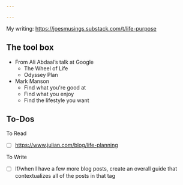 ```yaml
---

---
```

My writing: https://joesmusings.substack.com/t/life-purpose

## The tool box

- From Ali Abdaal’s talk at Google
	- The Wheel of Life
	- Odyssey Plan
- Mark Manson
	- Find what you're good at
	- Find what you enjoy
	- Find the lifestyle you want

## To-Dos

To Read
- [ ] https://www.julian.com/blog/life-planning

To Write
- [ ] If/when I have a few more blog posts, create an overall guide that contextualizes all of the posts in that tag
